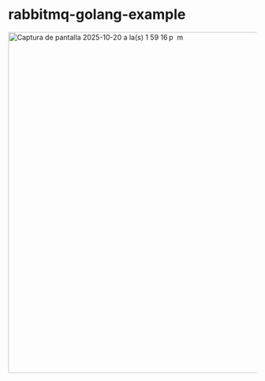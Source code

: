 # rabbitmq-golang-example

<img width="1219" height="693" alt="Captura de pantalla 2025-10-20 a la(s) 1 59 16 p  m" src="https://github.com/user-attachments/assets/51a41046-38ca-4993-a385-637c99bebf7d" />
